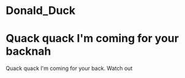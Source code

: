 # Donald_Duck
Quack quack I'm coming for your backnah
=======
Quack quack I'm coming for your back.
Watch out
